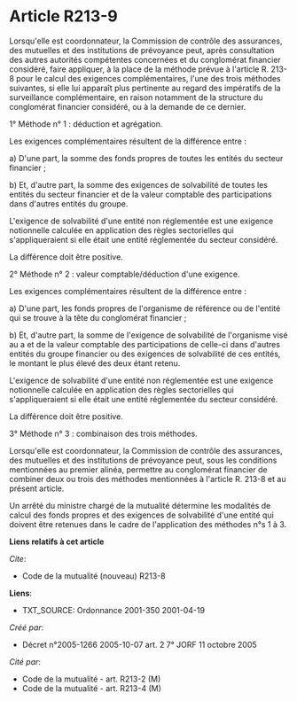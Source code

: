 # Article R213-9

Lorsqu'elle est coordonnateur, la Commission de contrôle des assurances, des mutuelles et des institutions de prévoyance
peut, après consultation des autres autorités compétentes concernées et du conglomérat financier considéré, faire appliquer,
à la place de la méthode prévue à l'article R. 213-8 pour le calcul des exigences complémentaires, l'une des trois méthodes
suivantes, si elle lui apparaît plus pertinente au regard des impératifs de la surveillance complémentaire, en raison
notamment de la structure du conglomérat financier considéré, ou à la demande de ce dernier.

1° Méthode n° 1 : déduction et agrégation.

Les exigences complémentaires résultent de la différence entre :

a) D'une part, la somme des fonds propres de toutes les entités du secteur financier ;

b) Et, d'autre part, la somme des exigences de solvabilité de toutes les entités du secteur financier et de la valeur
comptable des participations dans d'autres entités du groupe.

L'exigence de solvabilité d'une entité non réglementée est une exigence notionnelle calculée en application des règles
sectorielles qui s'appliqueraient si elle était une entité réglementée du secteur considéré.

La différence doit être positive.

2° Méthode n° 2 : valeur comptable/déduction d'une exigence.

Les exigences complémentaires résultent de la différence entre :

a) D'une part, les fonds propres de l'organisme de référence ou de l'entité qui se trouve à la tête du conglomérat
financier ;

b) Et, d'autre part, la somme de l'exigence de solvabilité de l'organisme visé au a et de la valeur comptable des
participations de celle-ci dans d'autres entités du groupe financier ou des exigences de solvabilité de ces entités, le
montant le plus élevé des deux étant retenu.

L'exigence de solvabilité d'une entité non réglementée est une exigence notionnelle calculée en application des règles
sectorielles qui s'appliqueraient si elle était une entité réglementée du secteur considéré.

La différence doit être positive.

3° Méthode n° 3 : combinaison des trois méthodes.

Lorsqu'elle est coordonnateur, la Commission de contrôle des assurances, des mutuelles et des institutions de prévoyance
peut, sous les conditions mentionnées au premier alinéa, permettre au conglomérat financier de combiner deux ou trois des
méthodes mentionnées à l'article R. 213-8 et au présent article.

Un arrêté du ministre chargé de la mutualité détermine les modalités de calcul des fonds propres et des exigences de
solvabilité d'une entité qui doivent être retenues dans le cadre de l'application des méthodes n°s 1 à 3.

**Liens relatifs à cet article**

_Cite_:

  - Code de la mutualité (nouveau) R213-8

**Liens**:

  - TXT_SOURCE: Ordonnance 2001-350 2001-04-19

_Créé par_:

  - Décret n°2005-1266 2005-10-07 art. 2 7° JORF 11 octobre 2005

_Cité par_:

  - Code de la mutualité - art. R213-2 (M)
  - Code de la mutualité - art. R213-4 (M)
